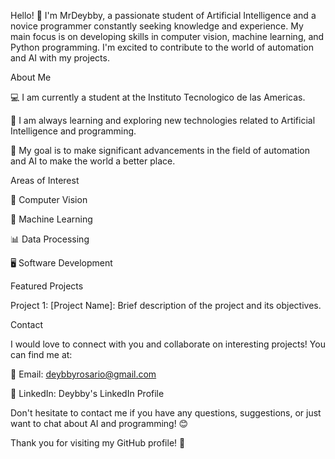 Hello! 👋 I'm MrDeybby, a passionate student of Artificial Intelligence and a novice programmer constantly seeking knowledge and experience. My main focus is on developing skills in computer vision, machine learning, and Python programming. I'm excited to contribute to the world of automation and AI with my projects.

About Me

💻 I am currently a student at the Instituto Tecnologico de las Americas.

🌱 I am always learning and exploring new technologies related to Artificial Intelligence and programming.

🚀 My goal is to make significant advancements in the field of automation and AI to make the world a better place.


Areas of Interest

🤖 Computer Vision

🧠 Machine Learning

📊 Data Processing

🖥️ Software Development



Featured Projects

Project 1: [Project Name]: Brief description of the project and its objectives.


Contact

I would love to connect with you and collaborate on interesting projects! You can find me at:


📧 Email: deybbyrosario@gmail.com

🔗 LinkedIn: Deybby's LinkedIn Profile


Don't hesitate to contact me if you have any questions, suggestions, or just want to chat about AI and programming! 😊

Thank you for visiting my GitHub profile! 🚀

